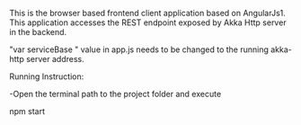 This is the browser based frontend client application based on AngularJs1. This
application accesses the REST endpoint exposed by Akka Http server in the backend.

"var serviceBase " value in app.js needs to be changed to the running akka-http server address.

Running Instruction:

-Open the terminal path to the project folder and execute

npm start